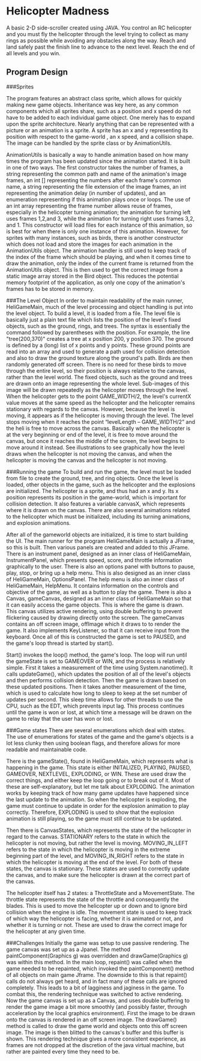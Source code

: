 Helicopter Madness
==================

A basic 2-D side-scroller created using JAVA.
You control an RC helicopter and you must fly the helicopter through the level trying to collect as many rings as possible while avoiding any obstacles along the way.
Reach and land safely past the finish line to advance to the next level. 
Reach the end of all levels and you win.

Program Design
--------------

###Sprites

The program features an abstract class sprite, which allows for quickly making new game objects.
Inheritance was key here, as any common components which all sprites share, such as a position and x speed do not have to be added to each individual game object.
One merely has to expand upon the sprite architecture.
Nearly anything that can be represented with a picture or an animation is a sprite.
A sprite has an x and y representing its position with respect to the game-world , an x speed, and a collision shape.
The image can be handled by the sprite class or by AnimationUtils.

AnimationUtils is basically a way to handle animation based on how many times the program has been updated since the animation started.
It is built in one of two ways.
The first constructor takes the number of frames, a string representing the common path and name of the animation's image frames, an int [] representing the numbers after each frame's common name, a string representing the file extension of the image frames, an int representing the animation delay (in number of updates), and an enumeration representing if this animation plays once or loops.
The use of an int array representing the frame number allows reuse of frames, especially in the helicopter turning animation; the animation for turning left uses frames 1,2,and 3, while the animation for turning right uses frames 3,2, and 1.
This constructor will load files for each instance of this animation, so is best for when there is only one instance of this animation.
However, for sprites with many instances, such as birds, there is another constructor which does not load and store the images for each animation in the AnimationUtils object.
The animation handler is still used to keep track of the index of the frame which should be playing, and when it comes time to draw the animation, only the index of the current frame is returned from the AnimationUtils object.
This is then used to get the correct image from a static image array stored in the Bird object.
This reduces the potential memory footprint of the application, as only one copy of the animation's frames has to be stored in memory.

###The Level Object
In order to maintain readability of the main runner, HeliGameMain, much of the level processing and object handling is put into the level object.  To build a level, it is loaded from a file.  The level file is basically just a plain text file which lists the position of the level's fixed objects, such as the ground, rings, and trees.  The syntax is essentially the command followed by parentheses with the position.  For example, the line "tree(200,370)" creates a tree at x position 200, y position 370.  The ground is defined by a (long) list of x points and y points.  These ground points are read into an array and used to generate a path used for collision detection and also to draw the ground texture along the ground's path.  Birds are then randomly generated off screen.  There is no need for these birds to move through the entire level, so their position is always relative to the canvas, rather than the level world. The fixed objects, such as the ground and trees are drawn onto an image representing the whole level.  Sub-images of this image will be drawn repeatedly as the helicopter moves through the level.  When the helicopter gets to the point GAME_WIDTH/2, the level's currentX value moves at the same speed as the helicopter and the helicopter remains stationary with regards to the canvas.  However, because the level is moving, it appears as if the helicopter is moving through the level.  The level stops moving when it reaches the point “levelLength – GAME_WIDTH/2” and the heli is free to move across the canvas.  Basically when the helicopter is at the very beginning or end of the level, it is free to move around the canvas, but once it reaches the middle of the screen, the level begins to move around it instead.  See illustrations to see graphically how the level draws when the helicopter is not moving the canvas, and when the helicopter is moving the canvas and the helicopter is not moving.

###Running the game
To build and run the game, the level must be loaded from file to create the ground, tree, and ring objects.  Once the level is loaded, other objects in the game, such as the helicopter and the explosions are initialized.  The helicopter is a sprite, and thus had an x and y.  Its x position represents its position in the game-world, which is important for collision detection.  It also features a variable canvasX, which represents where it is drawn on the canvas.  There are also several animations related to the helicopter which must be initialized, including its turning animations, and explosion animations.  

After all of the gameworld objects are initialized, it is time to start building the UI.  The main runner for the program HeliGameMain is actually a JFrame, so this is built.  Then various panels are created and added to this JFrame.  There is an instrument panel, designed as an inner class of HeliGameMain, InstrumentPanel, which presents speed, score, and throttle information graphically to the user.  There is also an options panel with buttons to pause, play, stop, or bring up a help menu.  This is also designed as an inner class of HeliGameMain, OptionsPanel.  The help menu is also an inner class of HeliGameMain, HelpMenu.  It contains information on the controls and objective of the game, as well as a button to play the game. There is also a Canvas, gameCanvas, designed as an inner class of HeliGameMain so that it can easily access the game objects.  This is where the game is drawn.  This canvas utilizes active rendering, using double buffering to prevent flickering caused by drawing directly onto the screen.  The gameCanvas contains an off screen image, offImage which it draws to to render the game.  It also implements KeyListener, so that it can receive input from the keyboard.  Once all of this is constructed the game is set to PAUSED, and the game's loop thread is started by start().

Start() invokes the loop() method, the game's loop.  The loop will run until the gameState is set to GAMEOVER or WIN, and the process is relatively simple.  First it takes a measurement of the time using System.nanotime().  It calls updateGame(), which updates the position of all of the level's objects and then performs collision detection.  Then the game is drawn based on these updated positions.  Then it takes another measurement of the time, which is used to calculate how long to sleep to keep at the set number of updates per second.  This sleep time allows for other threads to use the CPU, such as the EDT, which prevents input lag.  This process continues until the game is won or lost, at which time a message will be drawn on the game to relay that the user has won or lost.

###Game states
There are several enumerations which deal with states.  The use of enumerations for states of the game and the game's objects is a lot less clunky then using boolean flags, and therefore allows for more readable and maintainable code.

There is the gameState(), found in HeliGameMain, which represents what is happening in the game.  This state is either INITALIZED, PLAYING, PAUSED, GAMEOVER, NEXTLEVEL, EXPLODING, or WIN.  These are used draw the correct things, and either keep the loop going or to break out of it.  Most of these are self-explanatory, but let me talk about EXPLODING.  The animation works by keeping track of how many game updates have happened since the last update to the animation.  So when the helicopter is exploding, the game must continue to update in order for the explosion animation to play correctly.  Therefore, EXPLODING is used to show that the explosion animation is still playing, so the game must still continue to be updated.

Then there is CanvasStates, which represents the state of the helicopter in regard to the canvas.  STATIONARY refers to the state in which the helicopter is not moving, but rather the level is moving.  MOVING_IN_LEFT refers to the state in which the helicopter is moving in the extreme beginning part of the level, and MOVING_IN_RIGHT refers to the state in which the helicopter is moving at the end of the level.  For both of these states, the canvas is stationary.  These states are used to correctly update the canvas, and to make sure the helicopter is drawn at the correct part of the canvas.

The helicopter itself has 2 states: a ThrottleState and a MovementState.  The throttle state represents the state of the throttle and consequently the blades.  This is used to move the helicopter up or down and to ignore bird collision when the engine is idle.  The movement state is used to keep track of which way the helicopter is facing, whether it is animated or not, and whether it is turning or not.  These are used to draw the correct image for the helicopter at any given time.

###Challenges
Initially the game was setup to use passive rendering.
The game canvas was set up as a Jpanel.
The method paintComponent(Graphics g) was overridden and drawGame(Graphics g) was within this method.
In the main loop, repaint() was called when the game needed to be repainted, which invoked the paintComponent() method of all objects on main game Jframe.
The downside to this is that repaint() calls do not always get heard, and in fact many of these calls are ignored completely.
This leads to a bit of lagginess and jaginess in the game.
To combat this, the rendering technique was switched to active rendering.
Now the game canvas is set up as a Canvas, and uses double buffering to render the game image a bit more smoothly (and possibly faster, through acceleration by the local graphics environment).  First the image to be drawn onto the canvas is rendered in an off screen image.  The drawGame() method is called to draw the game world and objects onto this off screen image.
The image is then blitted to the canvas's buffer and this buffer is shown.
This rendering technique gives a more consistent experience, as frames are not dropped at the discretion of the java virtual machine, but rather are painted every time they need to be.

	
